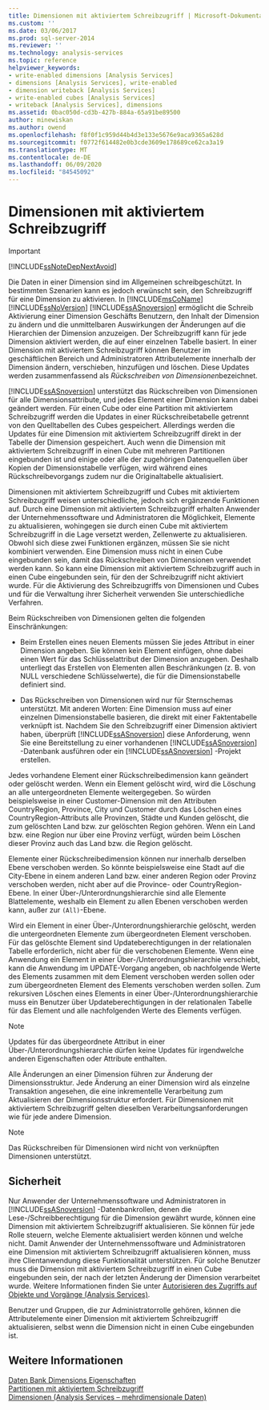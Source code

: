 ```yaml
---
title: Dimensionen mit aktiviertem Schreibzugriff | Microsoft-Dokumentation
ms.custom: ''
ms.date: 03/06/2017
ms.prod: sql-server-2014
ms.reviewer: ''
ms.technology: analysis-services
ms.topic: reference
helpviewer_keywords:
- write-enabled dimensions [Analysis Services]
- dimensions [Analysis Services], write-enabled
- dimension writeback [Analysis Services]
- write-enabled cubes [Analysis Services]
- writeback [Analysis Services], dimensions
ms.assetid: 0bac050d-cd3b-427b-884a-65a91be89500
author: minewiskan
ms.author: owend
ms.openlocfilehash: f8f0f1c959d44b4d3e133e5676e9aca9365a628d
ms.sourcegitcommit: f0772f614482e0b3cde3609e178689ce62ca3a19
ms.translationtype: MT
ms.contentlocale: de-DE
ms.lasthandoff: 06/09/2020
ms.locfileid: "84545092"
---
```

# <a name="write-enabled-dimensions"></a>Dimensionen mit aktiviertem Schreibzugriff
    
> [!IMPORTANT]  
>  [!INCLUDE[ssNoteDepNextAvoid](../../includes/ssnotedepnextavoid-md.md)]  
  
 Die Daten in einer Dimension sind im Allgemeinen schreibgeschützt. In bestimmten Szenarien kann es jedoch erwünscht sein, den Schreibzugriff für eine Dimension zu aktivieren. In [!INCLUDE[msCoName](../../includes/msconame-md.md)] [!INCLUDE[ssNoVersion](../../includes/ssnoversion-md.md)] [!INCLUDE[ssASnoversion](../../includes/ssasnoversion-md.md)] ermöglicht die Schreib Aktivierung einer Dimension Geschäfts Benutzern, den Inhalt der Dimension zu ändern und die unmittelbaren Auswirkungen der Änderungen auf die Hierarchien der Dimension anzuzeigen. Der Schreibzugriff kann für jede Dimension aktiviert werden, die auf einer einzelnen Tabelle basiert. In einer Dimension mit aktiviertem Schreibzugriff können Benutzer im geschäftlichen Bereich und Administratoren Attributelemente innerhalb der Dimension ändern, verschieben, hinzufügen und löschen. Diese Updates werden zusammenfassend als *Rückschreiben von Dimensionen*bezeichnet.  
  
 [!INCLUDE[ssASnoversion](../../includes/ssasnoversion-md.md)] unterstützt das Rückschreiben von Dimensionen für alle Dimensionsattribute, und jedes Element einer Dimension kann dabei geändert werden. Für einen Cube oder eine Partition mit aktiviertem Schreibzugriff werden die Updates in einer Rückschreibetabelle getrennt von den Quelltabellen des Cubes gespeichert. Allerdings werden die Updates für eine Dimension mit aktiviertem Schreibzugriff direkt in der Tabelle der Dimension gespeichert. Auch wenn die Dimension mit aktiviertem Schreibzugriff in einen Cube mit mehreren Partitionen eingebunden ist und einige oder alle der zugehörigen Datenquellen über Kopien der Dimensionstabelle verfügen, wird während eines Rückschreibevorgangs zudem nur die Originaltabelle aktualisiert.  
  
 Dimensionen mit aktiviertem Schreibzugriff und Cubes mit aktiviertem Schreibzugriff weisen unterschiedliche, jedoch sich ergänzende Funktionen auf. Durch eine Dimension mit aktiviertem Schreibzugriff erhalten Anwender der Unternehmenssoftware und Administratoren die Möglichkeit, Elemente zu aktualisieren, wohingegen sie durch einen Cube mit aktiviertem Schreibzugriff in die Lage versetzt werden, Zellenwerte zu aktualisieren. Obwohl sich diese zwei Funktionen ergänzen, müssen Sie sie nicht kombiniert verwenden. Eine Dimension muss nicht in einen Cube eingebunden sein, damit das Rückschreiben von Dimensionen verwendet werden kann. So kann eine Dimension mit aktiviertem Schreibzugriff auch in einen Cube eingebunden sein, für den der Schreibzugriff nicht aktiviert wurde. Für die Aktivierung des Schreibzugriffs von Dimensionen und Cubes und für die Verwaltung ihrer Sicherheit verwenden Sie unterschiedliche Verfahren.  
  
 Beim Rückschreiben von Dimensionen gelten die folgenden Einschränkungen:  
  
-   Beim Erstellen eines neuen Elements müssen Sie jedes Attribut in einer Dimension angeben. Sie können kein Element einfügen, ohne dabei einen Wert für das Schlüsselattribut der Dimension anzugeben. Deshalb unterliegt das Erstellen von Elementen allen Beschränkungen (z.&#160;B. von NULL verschiedene Schlüsselwerte), die für die Dimensionstabelle definiert sind.  
  
-   Das Rückschreiben von Dimensionen wird nur für Sternschemas unterstützt. Mit anderen Worten: Eine Dimension muss auf einer einzelnen Dimensionstabelle basieren, die direkt mit einer Faktentabelle verknüpft ist. Nachdem Sie den Schreibzugriff einer Dimension aktiviert haben, überprüft [!INCLUDE[ssASnoversion](../../includes/ssasnoversion-md.md)] diese Anforderung, wenn Sie eine Bereitstellung zu einer vorhandenen [!INCLUDE[ssASnoversion](../../includes/ssasnoversion-md.md)] -Datenbank ausführen oder ein [!INCLUDE[ssASnoversion](../../includes/ssasnoversion-md.md)] -Projekt erstellen.  
  
 Jedes vorhandene Element einer Rückschreibedimension kann geändert oder gelöscht werden. Wenn ein Element gelöscht wird, wird die Löschung an alle untergeordneten Elemente weitergegeben. So würden beispielsweise in einer Customer-Dimension mit den Attributen CountryRegion, Province, City und Customer durch das Löschen eines CountryRegion-Attributs alle Provinzen, Städte und Kunden gelöscht, die zum gelöschten Land bzw. zur gelöschten Region gehören. Wenn ein Land bzw. eine Region nur über eine Provinz verfügt, würden beim Löschen dieser Provinz auch das Land bzw. die Region gelöscht.  
  
 Elemente einer Rückschreibedimension können nur innerhalb derselben Ebene verschoben werden. So könnte beispielsweise eine Stadt auf die City-Ebene in einem anderen Land bzw. einer anderen Region oder Provinz verschoben werden, nicht aber auf die Province- oder CountryRegion-Ebene. In einer Über-/Unterordnungshierarchie sind alle Elemente Blattelemente, weshalb ein Element zu allen Ebenen verschoben werden kann, außer zur `(All)`-Ebene.  
  
 Wird ein Element in einer Über-/Unterordnungshierarchie gelöscht, werden die untergeordneten Elemente zum übergeordneten Element verschoben. Für das gelöschte Element sind Updateberechtigungen in der relationalen Tabelle erforderlich, nicht aber für die verschobenen Elemente. Wenn eine Anwendung ein Element in einer Über-/Unterordnungshierarchie verschiebt, kann die Anwendung im UPDATE-Vorgang angeben, ob nachfolgende Werte des Elements zusammen mit dem Element verschoben werden sollen oder zum übergeordneten Element des Elements verschoben werden sollen. Zum rekursiven Löschen eines Elements in einer Über-/Unterordnungshierarchie muss ein Benutzer über Updateberechtigungen in der relationalen Tabelle für das Element und alle nachfolgenden Werte des Elements verfügen.  
  
> [!NOTE]  
>  Updates für das übergeordnete Attribut in einer Über-/Unterordnungshierarchie dürfen keine Updates für irgendwelche anderen Eigenschaften oder Attribute enthalten.  
  
 Alle Änderungen an einer Dimension führen zur Änderung der Dimensionsstruktur. Jede Änderung an einer Dimension wird als einzelne Transaktion angesehen, die eine inkrementelle Verarbeitung zum Aktualisieren der Dimensionsstruktur erfordert. Für Dimensionen mit aktiviertem Schreibzugriff gelten dieselben Verarbeitungsanforderungen wie für jede andere Dimension.  
  
> [!NOTE]  
>  Das Rückschreiben für Dimensionen wird nicht von verknüpften Dimensionen unterstützt.  
  
## <a name="security"></a>Sicherheit  
 Nur Anwender der Unternehmenssoftware und Administratoren in [!INCLUDE[ssASnoversion](../../includes/ssasnoversion-md.md)] -Datenbankrollen, denen die Lese-/Schreibberechtigung für die Dimension gewährt wurde, können eine Dimension mit aktiviertem Schreibzugriff aktualisieren. Sie können für jede Rolle steuern, welche Elemente aktualisiert werden können und welche nicht. Damit Anwender der Unternehmenssoftware und Administratoren eine Dimension mit aktiviertem Schreibzugriff aktualisieren können, muss ihre Clientanwendung diese Funktionalität unterstützen. Für solche Benutzer muss die Dimension mit aktiviertem Schreibzugriff in einen Cube eingebunden sein, der nach der letzten Änderung der Dimension verarbeitet wurde. Weitere Informationen finden Sie unter [Autorisieren des Zugriffs auf Objekte und Vorgänge &#40;Analysis Services&#41;](../multidimensional-models/authorizing-access-to-objects-and-operations-analysis-services.md).  
  
 Benutzer und Gruppen, die zur Administratorrolle gehören, können die Attributelemente einer Dimension mit aktiviertem Schreibzugriff aktualisieren, selbst wenn die Dimension nicht in einen Cube eingebunden ist.  
  
## <a name="see-also"></a>Weitere Informationen  
 [Daten Bank Dimensions Eigenschaften](database-dimension-properties.md)   
 [Partitionen mit aktiviertem Schreibzugriff](../multidimensional-models-olap-logical-cube-objects/partitions-write-enabled-partitions.md)   
 [Dimensionen &#40;Analysis Services – mehrdimensionale Daten&#41;](dimensions-analysis-services-multidimensional-data.md)  
  
  
